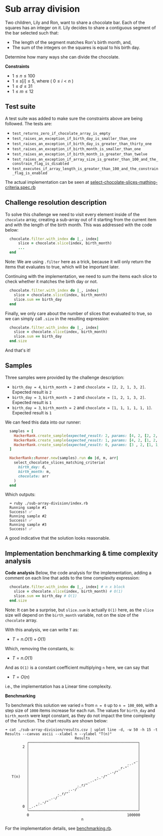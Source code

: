 # Sub array division

Two children, Lily and Ron, want to share a chocolate bar. Each of the squares has an integer on it.
Lily decides to share a contiguous segment of the bar selected such that:

- The length of the segment matches Ron's birth month, and,
- The sum of the integers on the squares is equal to his birth day.

Determine how many ways she can divide the chocolate.

**Constraints**

- $1 \leq n \leq 100$
- $1 \leq s[i] \leq 5$, where ( $0 \leq i < n$ )
- $1 \leq d \leq 31$
- $1 \leq m \leq 12$

## Test suite

A test suite was added to make sure the constraints above are being followed. The tests are:

- `test_returns_zero_if_chocolate_array_is_empty`
- `test_raises_an_exception_if_birth_day_is_smaller_than_one`
- `test_raises_an_exception_if_birth_day_is_greater_than_thirty_one`
- `test_raises_an_exception_if_birth_month_is_smaller_than_one`
- `test_raises_an_exception_if_birth_month_is_greater_than_twelve`
- `test_raises_an_exception_if_array_size_is_greater_than_100_and_the_constrain_flag_is_disabled`
- `test_executes_if_array_length_is_greater_than_100_and_the_constrain_flag_is_enabled`

The actual implementation can be seen at [select-chocolate-slices-mathing-criteria.spec.rb](./select-chocolate-slices-matching-criteria.spec.rb)

## Challenge resolution description

To solve this challenge we need to visit every element inside of the `chocolate` array, creating a sub-array out of it starting from the current item and with the length of the birth month. This was addressed with the code below:

```ruby
  chocolate.filter.with_index do |_, index|
      slice = chocolate.slice(index, birth_month)
      ...
  end
```

Note: We are using `.filter` here as a trick, because it will only return the items that evaluates to true, which will be important later.

Continuing with the implementation, we need to sum the items each slice to check whether it matches the birth day or not.

```ruby
  chocolate.filter.with_index do |_, index|
    slice = chocolate.slice(index, birth_month)
    slice.sum == birth_day
  end
```

Finally, we only care about the number of slices that evaluated to true, so we can simply call `.size` in the resulting expression:

```ruby
  chocolate.filter.with_index do |_, index|
    slice = chocolate.slice(index, birth_month)
    slice.sum == birth_day
  end.size
```

And that's it!

## Samples

Three samples were provided by the challenge description:

- `birth_day = 4`, `birth_month = 2` and `chocolate = [2, 2, 1, 3, 2]`. Expected result is `2`
- `birth_day = 3`, `birth_month = 2` and `chocolate = [1, 2, 1, 3, 2]`. Expected result is `1`
- `birth_day = 3`, `birth_month = 2` and `chocolate = [1, 1, 1, 1, 1, 1]`. Expected result is `1`

We can feed this data into our runner:

```ruby
  samples = [
    HackerRank.create_sample(expected_result: 2, params: [4, 2, [2, 2, 1, 3, 2]]),
    HackerRank.create_sample(expected_result: 1, params: [4, 2, [1, 2, 1, 3, 2]]),
    HackerRank.create_sample(expected_result: 0, params: [3 , 2, [1, 1, 1, 1, 1, 1]]),
  ]

  HackerRank::Runner.new(samples).run do |d, m, arr|
    select_chocolate_slices_matching_criteria(
      birth_day: d,
      birth_month: m,
      chocolate: arr
    )
  end
```

Which outputs:

```console
  ➜ ruby ./sub-array-division/index.rb
  Running sample #1
  Success! ✅
  Running sample #2
  Success! ✅
  Running sample #3
  Success! ✅
```

A good indicative that the solution looks reasonable.

## Implementation benchmarking & time complexity analysis

**Code analysis**
Below, the code analysis for the implementation, adding a comment on each line that adds to the time complexity expression:

```ruby
  chocolate.filter.with_index do |_, index| # n x block
    slice = chocolate.slice(index, birth_month) # O(1)
    slice.sum == birth_day # O(1)
  end.size
```

Note: It can be a surprise, but `slice.sum` is actually `O(1)` here, as the `slice` size will depend on the `birth_month` variable, not on the size of the `chocolate` array.

With this analysis, we can write `T` as:

- $T = n.O(1) + O(1)$

Which, removing the constants, is:

- $T = n.O(1)$

And as `O(1)` is a constant coefficient multiplying `n` here, we can say that

- $T = O(n)$

i.e., the implementation has a Linear time complexity.

**Benchmarking**

To benchmark this solution we varied `n` from `n = 0` up to `n = 100_000`, with a step size of `1000` items increase for each run. The values for `birth_day` and `birth_month` were kept constant, as they do not impact the time complexity of the function. The chart results are shown below:

```console
➜ cat ./sub-array-division/results.csv | uplot line -d, -w 50 -h 15 -t Results --canvas ascii --xlabel n --ylabel "T(n)"
                                Results
          ┌──────────────────────────────────────────────────┐
        2 │                                                  │
          │                                                  │
          │                                                  │
          │                                                 _│
          │                                             ..-" │
          │                                         _r-"`    │
          │                                    _.-/"         │
   T(n)   │                               ._-/"              │
          │                           _.-"`                  │
          │                      ._r/"                       │
          │                  ..-/`                           │
          │             ._r/"`                               │
          │         _.-/`                                    │
          │    ._-/"                                         │
        0 │_.-"`                                             │
          └──────────────────────────────────────────────────┘
          0                                             100000
                                   n
```

For the implementation details, see [benchmarking.rb](./benchmarking.rb).
